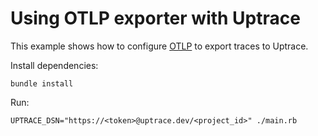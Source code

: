 # Using OTLP exporter with Uptrace

This example shows how to configure
[OTLP](https://github.com/open-telemetry/opentelemetry-ruby/tree/main/exporter/otlp) to export
traces to Uptrace.

Install dependencies:

```shell
bundle install
```

Run:

```shell
UPTRACE_DSN="https://<token>@uptrace.dev/<project_id>" ./main.rb
```
